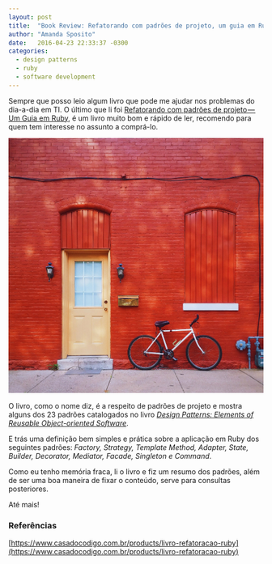 ```yaml
---
layout: post
title:  "Book Review: Refatorando com padrões de projeto, um guia em Ruby"
author: "Amanda Sposito"
date:   2016-04-23 22:33:37 -0300
categories:
  - design patterns
  - ruby
  - software development
---
```


Sempre que posso leio algum livro que pode me ajudar nos problemas do dia-a-dia em TI. O último que li foi [Refatorando com padrões de projeto — Um Guia em Ruby](https://www.casadocodigo.com.br/products/livro-refatoracao-ruby), é um livro muito bom e rápido de ler, recomendo para quem tem interesse no assunto a comprá-lo.

![Photo by Brennan Ehrhardt on Unsplash](/assets/images/book-review-refatorando-com-padroes-de-projeto-cover.jpg)

O livro, como o nome diz, é a respeito de padrões de projeto e mostra alguns dos 23 padrões catalogados no livro *[Design Patterns: Elements of Reusable Object-oriented Software](http://www.buscape.com.br/design-patterns-elements-of-reusable-object-oriented-software-erich-gamma-richard-helm-ralph-johnson-john-vlissides-0201633612)*.

E trás uma definição bem simples e prática sobre a aplicação em Ruby dos seguintes padrões: *Factory, Strategy, Template Method, Adapter, State, Builder, Decorator, Mediator, Facade, Singleton e Command*.

Como eu tenho memória fraca, li o livro e fiz um resumo dos padrões, além de ser uma boa maneira de fixar o conteúdo, serve para consultas posteriores.

Até mais!

### Referências

[https://www.casadocodigo.com.br/products/livro-refatoracao-ruby](https://www.casadocodigo.com.br/products/livro-refatoracao-ruby)
